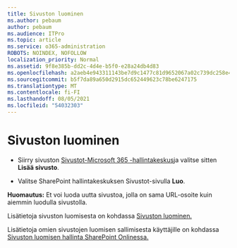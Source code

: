 ```yaml
---
title: Sivuston luominen
ms.author: pebaum
author: pebaum
ms.audience: ITPro
ms.topic: article
ms.service: o365-administration
ROBOTS: NOINDEX, NOFOLLOW
localization_priority: Normal
ms.assetid: 9f8e385b-dd2c-4d4e-b5f0-e28a24db4d83
ms.openlocfilehash: a2aeb4e943311143be7d9c1477c81d9652067a02c739dc258e4187deb79cade7
ms.sourcegitcommit: b5f7da89a650d2915dc652449623c78be6247175
ms.translationtype: MT
ms.contentlocale: fi-FI
ms.lasthandoff: 08/05/2021
ms.locfileid: "54032303"
---
```

# <a name="create-a-site"></a>Sivuston luominen

- Siirry sivuston [Sivustot-Microsoft 365 -hallintakeskus](https://portal.office.com/adminportal/home#/SitesList)ja valitse sitten **Lisää sivusto**. 
    
- Valitse SharePoint hallintakeskuksen Sivustot-sivulla **Luo**. 
    
**Huomautus:** Et voi luoda uutta sivustoa, jolla on sama URL-osoite kuin aiemmin luodulla sivustolla. 
  
Lisätietoja sivuston luomisesta on kohdassa [Sivuston luominen.](https://go.microsoft.com/fwlink/?linkid=866295)
  
Lisätietoja omien sivustojen luomisen sallimisesta käyttäjille on kohdassa [Sivuston luomisen hallinta SharePoint Onlinessa.](https://go.microsoft.com/fwlink/?linkid=866296)
  

